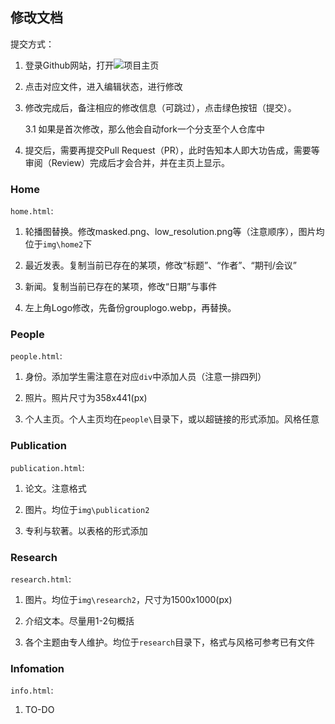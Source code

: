 ## 修改文档

提交方式：

1. 登录Github网站，打开![项目主页](https://github.com/wnma3mz/Lab_Page)

2. 点击对应文件，进入编辑状态，进行修改

3. 修改完成后，备注相应的修改信息（可跳过），点击绿色按钮（提交）。
    
    3.1 如果是首次修改，那么他会自动fork一个分支至个人仓库中

4. 提交后，需要再提交Pull Request（PR），此时告知本人即大功告成，需要等审阅（Review）完成后才会合并，并在主页上显示。


### Home

`home.html`: 

1. 轮播图替换。修改masked.png、low_resolution.png等（注意顺序），图片均位于`img\home2`下

2. 最近发表。复制当前已存在的某项，修改“标题”、“作者”、“期刊/会议”

3. 新闻。复制当前已存在的某项，修改“日期”与事件

4. 左上角Logo修改，先备份grouplogo.webp，再替换。

### People

`people.html`:

1. 身份。添加学生需注意在对应`div`中添加人员（注意一排四列）

2. 照片。照片尺寸为358x441(px)

3. 个人主页。个人主页均在`people\`目录下，或以超链接的形式添加。风格任意

### Publication

`publication.html`:

1. 论文。注意格式

2. 图片。均位于`img\publication2`

3. 专利与软著。以表格的形式添加

### Research

`research.html`:

1. 图片。均位于`img\research2`，尺寸为1500x1000(px)

2. 介绍文本。尽量用1-2句概括

3. 各个主题由专人维护。均位于`research`目录下，格式与风格可参考已有文件

### Infomation

`info.html`:

1. TO-DO